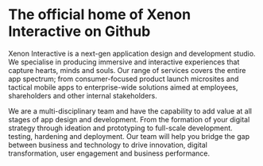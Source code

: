 # The official home of Xenon Interactive on Github


Xenon Interactive is a next-gen application design and development studio. We specialise in producing immersive and interactive experiences that capture hearts, minds and souls. Our range of services covers the entire app spectrum; from consumer-focused product launch microsites and tactical mobile apps to enterprise-wide solutions aimed at employees, shareholders and other internal stakeholders.

We are a multi-disciplinary team and have the capability to add value at all stages of app design and development. From the formation of your digital strategy through ideation and prototyping to full-scale development. testing, hardening and deployment. Our team will help you bridge the gap between business and technology to drive innovation, digital transformation, user engagement and business performance.
